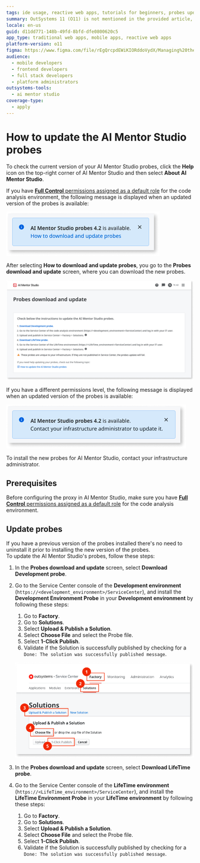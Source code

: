 ```yaml
---
tags: ide usage, reactive web apps, tutorials for beginners, probes update, permissions management
summary: OutSystems 11 (O11) is not mentioned in the provided article, which focuses on updating AI Mentor Studio probes.
locale: en-us
guid: d11dd771-148b-49fd-8bfd-dfe0800620c5
app_type: traditional web apps, mobile apps, reactive web apps
platform-version: o11
figma: https://www.figma.com/file/rEgQrcpdEWiKIORddoVydX/Managing%20the%20Applications%20Lifecycle?node-id=929:738
audience:
  - mobile developers
  - frontend developers
  - full stack developers
  - platform administrators
outsystems-tools:
  - ai mentor studio
coverage-type:
  - apply
---
```


# How to update the AI Mentor Studio probes

<div class="info" markdown="1">

To check the current version of your AI Mentor Studio probes, click the **Help** icon on the top-right corner of AI Mentor Studio and then select **About AI Mentor Studio**.

</div>

If you have [**Full Control** permissions assigned as a default role](how-works.md#update-probes) for the code analysis environment, the following message is displayed when an updated version of the probes is available: 

![Notification message in AI Mentor Studio indicating an update is available for users with Full Control permissions](images/probes-update-full-ams.png "AI Mentor Studio Full Control Update Notification")

After selecting **How to download and update probes**, you go to the **Probes download and update** screen, where you can download the new probes.

![Probes download and update screen in AI Mentor Studio showing options to download new probes](images/probes-procedure-ams.png "AI Mentor Studio Probes Download and Update Screen")

If you have a different permissions level, the following message is displayed when an updated version of the probes is available:

![Notification message in AI Mentor Studio indicating an update is available for users with limited permissions](images/probes-update-listapp-ams.png "AI Mentor Studio Limited Permissions Update Notification")

To install the new probes for AI Mentor Studio, contact your infrastructure administrator.

## Prerequisites

Before configuring the proxy in AI Mentor Studio, make sure you have [**Full Control** permissions assigned as a default role](how-works.md#update-probes) for the code analysis environment.

## Update probes

If you have a previous version of the probes installed there's no need to uninstall it prior to installing the new version of the probes.  
To update the AI Mentor Studio's probes, follow these steps:

1. In the **Probes download and update** screen, select **Download Development probe**.

1. Go to the Service Center console of the **Development environment** (`https://<development_environment>/ServiceCenter`), and install the **Development Environment Probe** in your **Development environment** by following these steps:

    1. Go to **Factory**.
    1. Go to **Solutions**.
    1. Select **Upload & Publish a Solution**.
    1. Select **Choose File** and select the Probe file.
    1. Select **1-Click Publish**.
    1. Validate if the Solution is successfully published by checking for a `Done: The solution was successfully published message`.

    ![Step-by-step instructions for installing the Development Environment Probe in the Service Center console](images/setup-install-probes-sc.png "Service Center Probes Installation Steps")

1. In the **Probes download and update** screen, select **Download LifeTime probe**.

1. Go to the Service Center console of the **LifeTime environment** (`https://<LifeTime_environment>/ServiceCenter`), and install the **LifeTime Environment Probe** in your **LifeTime environment** by following these steps:

    1. Go to **Factory**.
    1. Go to **Solutions**.
    1. Select **Upload & Publish a Solution**.
    1. Select **Choose File** and select the Probe file.
    1. Select **1-Click Publish**.
    1. Validate if the Solution is successfully published by checking for a `Done: The solution was successfully published message`.

